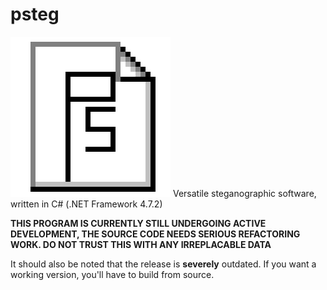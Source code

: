 # psteg
![psteg logo](/psteg-logo.png?raw=true)
Versatile steganographic software, written in C# (.NET Framework 4.7.2)

**THIS PROGRAM IS CURRENTLY STILL UNDERGOING ACTIVE DEVELOPMENT, THE SOURCE CODE NEEDS SERIOUS REFACTORING WORK. DO NOT TRUST THIS WITH ANY IRREPLACABLE DATA**

It should also be noted that the release is **severely** outdated. If you want a working version, you'll have to build from source.
